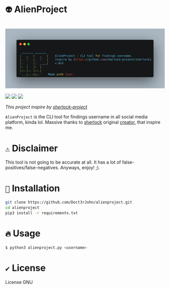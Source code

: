 # `👽` AlienProject

<p align="center">
    <br>
    <img alt="Screenshot" src="https://github.com/Doct3rJohn/alienproject/blob/main/img/alienproject-banner.png"/>
    <br>
</p>

<img src='https://img.shields.io/badge/MADE%20WITH-PYTHON-yellow?style=flat-square&logo=python'/> <img src='https://img.shields.io/badge/PLATFORM-LINUX-green?style=flat-square&logo=linux'/> <img src='https://img.shields.io/badge/LICENSE-GNU-orange?style=flat-square&logo=gnu'/>

_This project inspire by [sherlock-project](https://github.com/sherlock-project/sherlock)_

`AlienProject` is the CLI tool for findings username in all social media platform, kinda lol. Massive thanks to [sherlock](https://github.com/sherlock-project/sherlock) original [creator](https://github.com/sdushantha), that inspire me.

# `⚠️` Disclaimer
This tool is not going to be accurate at all. It has a lot of false-positives/false-negatives. Anyways, enjoy! ;).

# `🔌` Installation
```bash
git clone https://github.com/Doct3rJohn/alienproject.git
cd alienproject
pip3 install -r requirements.txt
```

# `🔥` Usage
```bash
$ python3 alienproject.py <username>
```

# `✔️` License
License GNU
